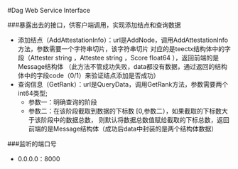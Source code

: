 
#Dag Web Service Interface


###暴露出去的接口，供客户端调用，实现添加结点和查询数据
* 添加结点（AddAttestationInfo）：url是AddNode，调用AddAttestationInfo方法，参数需要一个字符串切片，该字符串切片
   对应的是teectx结构体中的字段（Attester string  ，Attestee string  ，Score    float64 ），返回前端的是Message结构体
    （此方法不管成功失败，data都没有数据，通过返回的结构体中的字段code（0/1）来验证结点添加是否成功）
* 查询信息（GetRank）：url是QueryData，调用GetRank方法，参数需要两个int64类型; 
    * 参数一：明确查询的阶段
    * 参数二：在该阶段截取到数据的下标数 [0,参数二），如果截取的下标数大于该阶段中的数据总数，
       则默认将数据总数值赋给截取的下标总数，返回前端的是Message结构体（成功后data中封装的是两个结构体数据）
    

###监听的端口号
* 0.0.0.0：8000